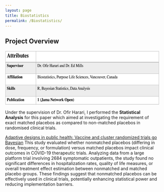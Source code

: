 ```yaml
---
layout: page
title: Biostatistics
permalink: /Biostatistics/
---
```


## Project Overview
<img src="/images/Stats2.png" height="180" align="center"/>

Under the supervision of Dr. Ofir Harari, I performed the **Statistical Analysis** for this paper which aimed at investigating the requirement of exact matched placebos as compared to non-matched
placebos in randomised clinical trials.

[Adaptive designs in public health: Vaccine and cluster randomized trials go Bayesian](https://onlinelibrary.wiley.com/doi/10.1002/sim.10104)
This study evaluated whether nonmatched placebos (differing in dose, frequency, or formulation) versus matched placebos impact clinical outcomes in COVID-19 therapeutic trials. 
Analyzing data from a large platform trial involving 2684 symptomatic outpatients, the study found no significant differences in hospitalization rates, quality of life measures, 
or overall treatment effect estimation between nonmatched and matched placebo groups. These findings suggest that nonmatched placebos can be effectively used in clinical trials, 
potentially enhancing statistical power and reducing implementation barriers.







